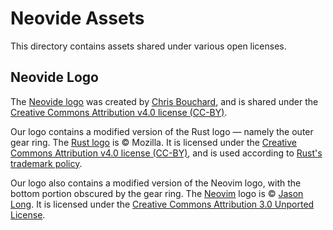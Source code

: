 # Neovide Assets

This directory contains assets shared under various open licenses.

## Neovide Logo

The [Neovide logo][neovide-logo] was created by [Chris
Bouchard][chris-bouchard], and is shared under the [Creative Commons
Attribution v4.0 license (CC-BY)][cc-by-4.0].

Our logo contains a modified version of the Rust logo&nbsp;&mdash; namely the
outer gear ring. The [Rust logo][rust-logo] is &copy; Mozilla. It is licensed
under the [Creative Commons Attribution v4.0 license (CC-BY)][cc-by-4.0], and
is used according to [Rust's trademark policy][rust-media-guide].

Our logo also contains a modified version of the Neovim logo, with the bottom
portion obscured by the gear ring. The [Neovim][neovim] logo is &copy; [Jason
Long][jason-long]. It is licensed under the [Creative Commons Attribution 3.0
Unported License][cc-by-3.0].

[neovide-logo]: ./neovide.svg

[chris-bouchard]: https://github.com/chrisbouchard
[jason-long]: https://twitter.com/jasonlong
[neovim]: https://neovim.io/
[rust-logo]: https://github.com/rust-lang/rust-artwork/tree/master/logo
[rust-media-guide]: https://www.rust-lang.org/policies/media-guide

[cc-by-4.0]: https://creativecommons.org/licenses/by/4.0/
[cc-by-3.0]: https://creativecommons.org/licenses/by/3.0/

